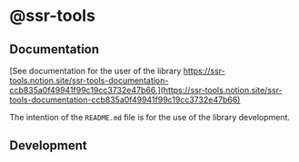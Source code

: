 # @ssr-tools

## Documentation

[See documentation for the user of the library https://ssr-tools.notion.site/ssr-tools-documentation-ccb835a0f49941f99c19cc3732e47b66.](https://ssr-tools.notion.site/ssr-tools-documentation-ccb835a0f49941f99c19cc3732e47b66) 

The intention of the `README.md` file is for the use of the library development.

## Development

<!-- TODO -->